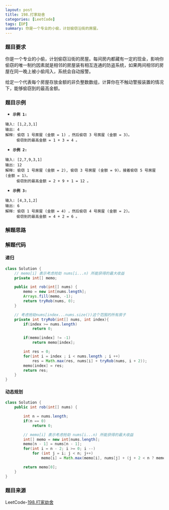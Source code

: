 ```yaml
---
layout: post
title: 198.打家劫舍
categories: [LeetCode]
tags: [DP]
summary: 你是一个专业的小偷，计划偷窃沿街的房屋。
---
```


### 题目要求
你是一个专业的小偷，计划偷窃沿街的房屋。每间房内都藏有一定的现金，影响你偷窃的唯一制约因素就是相邻的房屋装有相互连通的防盗系统，如果两间相邻的房屋在同一晚上被小偷闯入，系统会自动报警。

给定一个代表每个房屋存放金额的非负整数数组，计算你在不触动警报装置的情况下，能够偷窃到的最高金额。


### 题目示例
- **`示例 1:`**  
```
输入: [1,2,3,1]
输出: 4
解释: 偷窃 1 号房屋 (金额 = 1) ，然后偷窃 3 号房屋 (金额 = 3)。
     偷窃到的最高金额 = 1 + 3 = 4 。
```

- **`示例 2:`**  
```
输入: [2,7,9,3,1]
输出: 12
解释: 偷窃 1 号房屋 (金额 = 2), 偷窃 3 号房屋 (金额 = 9)，接着偷窃 5 号房屋 (金额 = 1)。
     偷窃到的最高金额 = 2 + 9 + 1 = 12 。
```

- **`示例 3:`**  
```
输入: [4,3,1,2]
输出: 6
解释: 偷窃 1 号房屋 (金额 = 4) ，然后偷窃 4 号房屋 (金额 = 2)。
     偷窃到的最高金额 = 4 + 2 = 6 。
```


### 解题思路


### 解题代码

#### 递归
```java
class Solution {
    // memo[i] 表示考虑抢劫 nums[i...n) 所能获得的最大收益
    private int[] memo;

    public int rob(int[] nums) {
        memo = new int[nums.length];
        Arrays.fill(memo, -1);
        return tryRob(nums, 0);
    }

    // 考虑抢劫nums[index...nums.size())这个范围的所有房子
    private int tryRob(int[] nums, int index){
        if(index >= nums.length)
            return 0;

        if(memo[index] != -1)
            return memo[index];

        int res = 0;
        for(int i = index ; i < nums.length ; i ++)
            res = Math.max(res, nums[i] + tryRob(nums, i + 2));
        memo[index] = res;
        return res;
    }
}
```

#### 动态规划
```java
class Solution {
    public int rob(int[] nums) {

        int n = nums.length;
        if(n == 0)
            return 0;

        // memo[i] 表示考虑抢劫 nums[i...n) 所能获得的最大收益
        int[] memo = new int[nums.length];
        memo[n - 1] = nums[n - 1];
        for(int i = n - 2; i >= 0; i --)
            for (int j = i; j < n; j++)
                memo[i] = Math.max(memo[i], nums[j] + (j + 2 < n ? memo[j + 2] : 0));

        return memo[0];
    }
}
```

### 题目来源
LeetCode-[198.打家劫舍](https://leetcode-cn.com/problems/house-robber/)
